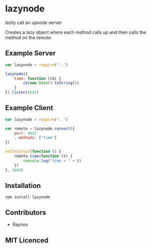 # lazynode

lazily call an upnode server

Creates a lazy object where each method calls up and then calls the method on the remote.

## Example Server

``` js
var lazynode = require("..")

lazynode({
    time: function (cb) {
        cb(new Date().toString())
    }
}).listen(8642)
```

## Example Client

``` js
var lazynode = require("..")

var remote = lazynode.connect({
    port: 8642
    , methods: ["time"]
})

setInterval(function () {
    remote.time(function (t) {
        console.log("time = " + t)
    })
}, 1000)
```

## Installation

`npm install lazynode`

## Contributors

 - Raynos

## MIT Licenced

  [1]: https://secure.travis-ci.org/Raynos/lazynode.png
  [2]: http://travis-ci.org/Raynos/lazynode